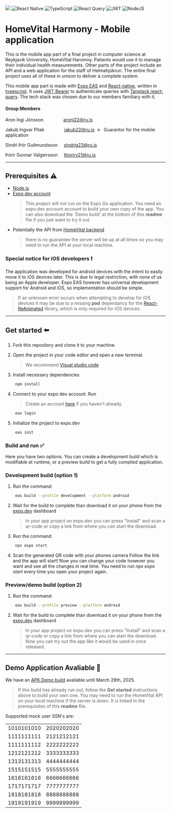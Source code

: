 ![](https://img.shields.io/badge/expo-1C1E24?style=for-the-badge&logo=expo&logoColor=#D04A37) ![React Native](https://img.shields.io/badge/react_native-%2320232a.svg?style=for-the-badge&logo=react&logoColor=%2361DAFB) ![TypeScript](https://img.shields.io/badge/typescript-%23007ACC.svg?style=for-the-badge&logo=typescript&logoColor=white) ![React Query](https://img.shields.io/badge/-React%20Query-FF4154?style=for-the-badge&logo=react%20query&logoColor=white) ![JWT](https://img.shields.io/badge/JWT-black?style=for-the-badge&logo=JSON%20web%20tokens) ![NodeJS](https://img.shields.io/badge/node.js-6DA55F?style=for-the-badge&logo=node.js&logoColor=white)

# HomeVital Harmony - Mobile application


This is the mobile app part of a final project in computer science at Reykjavík University, HomeVital Haromny. Patients would use it to manage their individual health measurements.
Other parts of the project include an API and a web application for the staff of Heimahjúkrun. The entire final project uses all of these in unison to deliver a complete system.

This mobile app part is made with [Expo EAS](https://expo.dev/eas) and [React-native](https://reactnative.dev/), written in [typescript](https://www.typescriptlang.org/). It uses [JWT Bearer](https://jwt.io/) to authenticate queries with [Tanstack react-query](https://tanstack.com/query/latest).
The tech stack was chosen due to our members familiary with it. 


#### Group Members

Aron Ingi Jónsson&nbsp;&nbsp;&nbsp;&nbsp;&nbsp;&nbsp;&nbsp;&nbsp;&nbsp;&nbsp;&nbsp;&nbsp;&nbsp;&nbsp;&nbsp;&nbsp;aronj22@ru.is

Jakub Ingvar Pitak&nbsp;&nbsp;&nbsp;&nbsp;&nbsp;&nbsp;&nbsp;&nbsp;&nbsp;&nbsp;&nbsp;&nbsp;&nbsp;&nbsp;&nbsp;&nbsp;jakub22@ru.is&nbsp;&nbsp;&larr;&nbsp;&nbsp;Guarantor for the mobile application

Sindri Þór Guðmundsson&nbsp;&nbsp;&nbsp;&nbsp;&nbsp;sindrig23@ru.is

Þórir Gunnar Valgeirsson&nbsp;&nbsp;&nbsp;&nbsp;&nbsp;thorirv21@ru.is

***

## Prerequisites :warning:

- [Node.js](https://nodejs.org/en)
- [Expo dev account](https://expo.dev/)
  > This project will not run on the Expo Go application. You need an expo.dev account account to build your own copy of the app. You can also
  download the 'Demo build' at the bottom of this **readme** file if you just want to try it out. 
- Potentially the API from [HomeVital backend](https://github.com/HomeVital/homevital_backend)
  > there is no guarantee the server will be up at all times so you may need to run the API at your local machine. 

### Special notice for iOS developers :heavy_exclamation_mark:

The application was developed for android devices with the intent to easily move it to iOS devices later. This is due to legal restriction, with none of us being an Apple developer. Expo EAS however has universal development support for Android and iOS, so implementation should be simple.
> If an unknown error occurs when attempting to develop for iOS devices it may be due to a missing **pod** dependancy for the 
[React-ReAnimated](https://docs.swmansion.com/react-native-reanimated/docs/fundamentals/getting-started/) library, which
is only required for iOS devices.

***

## Get started :arrow_left:

1. Fork this repository and clone it to your machine. 

2. Open the project in your code editor and open a new terminal.
   > We recommend [Visual studio code](https://code.visualstudio.com/Download)
   
3. Install necessary dependencies
   ```bash
    npm install
    ```

4. Connect to your expo dev account. Run
   > Create an account [here](https://expo.dev/signup) if you haven't already.
   ```bash
    eas login
    ``` 
   
5. Initialize the project to expo.dev
   ```bash
    eas init
    ```

### Build and run :white_check_mark:

Here you have two options. You can create a development build which is modifiable at runtime, or a preview build to get a fully compiled application.

### Development build (option 1)

1. Run the command:
   ```bash
    eas build --profile development --platform android
    ```

2. Wait for the build to complete than download it on your phone from the [expo.dev](expo.dev) dashboard
   > In your app project on expo.dev you can press "Install" and scan a qr-code or copy a link from where you can start the download.

3. Run the command:
   ```bash
    npx expo start
    ```

4. Scan the generated QR code with your phones camera
   Follow the link and the app will start! Now you can change your code however you want and see all the changes in real time. You need to run *npx expo start* every time you open your project again. 

### Preview/demo build (option 2)

1. Run the command:
   ```bash
    eas build --profile preview --platform android
    ```
2. Wait for the build to complete than download it on your phone from the [expo.dev](expo.dev) dashboard
   > In your app project on expo.dev you can press "Install" and scan a qr-code or copy a link from where you can start the download.
   Now you can try out the app like it would be used in once released. 

***

## Demo Application Avaliable :iphone:

We have an [APK Demo build](https://expo.dev/accounts/jakub69420/projects/homevital_app/builds/1a24bb00-2c81-4936-9eee-6d5b48fe65ff) available until March 29th, 2025.
> If this build has already run out, follow the **Get started** instructions above to build your own one.
> You may need to run the HomeVital API on your local machine if the server is down. It is linked in the prerequisites of this **readme** file.

Supported mock user SSN's are:

|              |              |
|--------------|--------------|
| 1010101010   | 2020202020   |
| 1111111111   | 2121212121   |
| 1111111112   | 2222222222   |
| 1212121212   | 3333333333   |
| 1313131313   | 4444444444   |
| 1515151515   | 5555555555   |
| 1616161616   | 6666666666   |
| 1717171717   | 7777777777   |
| 1818181818   | 8888888888   |
| 1919191919   | 9999999999   |
